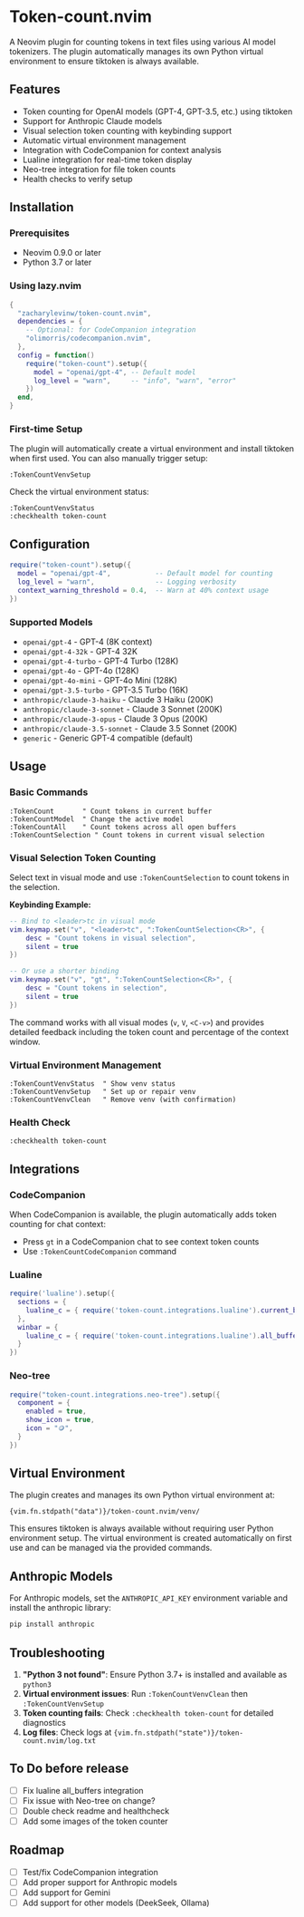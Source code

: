 # Token-count.nvim

A Neovim plugin for counting tokens in text files using various AI model tokenizers. The plugin automatically manages its own Python virtual environment to ensure tiktoken is always available.

## Features

- Token counting for OpenAI models (GPT-4, GPT-3.5, etc.) using tiktoken
- Support for Anthropic Claude models
- Visual selection token counting with keybinding support
- Automatic virtual environment management
- Integration with CodeCompanion for context analysis
- Lualine integration for real-time token display
- Neo-tree integration for file token counts
- Health checks to verify setup

## Installation

### Prerequisites

- Neovim 0.9.0 or later
- Python 3.7 or later

### Using lazy.nvim

```lua
{
  "zacharylevinw/token-count.nvim",
  dependencies = {
    -- Optional: for CodeCompanion integration
    "olimorris/codecompanion.nvim",
  },
  config = function()
    require("token-count").setup({
      model = "openai/gpt-4", -- Default model
      log_level = "warn",     -- "info", "warn", "error"
    })
  end,
}
```

### First-time Setup

The plugin will automatically create a virtual environment and install tiktoken when first used. You can also manually trigger setup:

```vim
:TokenCountVenvSetup
```

Check the virtual environment status:

```vim
:TokenCountVenvStatus
:checkhealth token-count
```

## Configuration

```lua
require("token-count").setup({
  model = "openai/gpt-4",           -- Default model for counting
  log_level = "warn",               -- Logging verbosity
  context_warning_threshold = 0.4,  -- Warn at 40% context usage
})
```

### Supported Models

- `openai/gpt-4` - GPT-4 (8K context)
- `openai/gpt-4-32k` - GPT-4 32K
- `openai/gpt-4-turbo` - GPT-4 Turbo (128K)
- `openai/gpt-4o` - GPT-4o (128K)
- `openai/gpt-4o-mini` - GPT-4o Mini (128K)
- `openai/gpt-3.5-turbo` - GPT-3.5 Turbo (16K)
- `anthropic/claude-3-haiku` - Claude 3 Haiku (200K)
- `anthropic/claude-3-sonnet` - Claude 3 Sonnet (200K)
- `anthropic/claude-3-opus` - Claude 3 Opus (200K)
- `anthropic/claude-3.5-sonnet` - Claude 3.5 Sonnet (200K)
- `generic` - Generic GPT-4 compatible (default)

## Usage

### Basic Commands

```vim
:TokenCount       " Count tokens in current buffer
:TokenCountModel  " Change the active model
:TokenCountAll    " Count tokens across all open buffers
:TokenCountSelection " Count tokens in current visual selection
```

### Visual Selection Token Counting

Select text in visual mode and use `:TokenCountSelection` to count tokens in the selection.

**Keybinding Example:**
```lua
-- Bind to <leader>tc in visual mode
vim.keymap.set("v", "<leader>tc", ":TokenCountSelection<CR>", {
    desc = "Count tokens in visual selection",
    silent = true
})

-- Or use a shorter binding
vim.keymap.set("v", "gt", ":TokenCountSelection<CR>", {
    desc = "Count tokens in selection",
    silent = true
})
```

The command works with all visual modes (`v`, `V`, `<C-v>`) and provides detailed feedback including the token count and percentage of the context window.

### Virtual Environment Management

```vim
:TokenCountVenvStatus  " Show venv status
:TokenCountVenvSetup   " Set up or repair venv
:TokenCountVenvClean   " Remove venv (with confirmation)
```

### Health Check

```vim
:checkhealth token-count
```

## Integrations

### CodeCompanion

When CodeCompanion is available, the plugin automatically adds token counting for chat context:

- Press `gt` in a CodeCompanion chat to see context token counts
- Use `:TokenCountCodeCompanion` command

### Lualine

```lua
require('lualine').setup({
  sections = {
    lualine_c = { require('token-count.integrations.lualine').current_buffer }
  },
  winbar = {
    lualine_c = { require('token-count.integrations.lualine').all_buffers }
  }
})
```

### Neo-tree

```lua
require("token-count.integrations.neo-tree").setup({
  component = {
    enabled = true,
    show_icon = true,
    icon = "🪙",
  }
})
```

## Virtual Environment

The plugin creates and manages its own Python virtual environment at:

```
{vim.fn.stdpath("data")}/token-count.nvim/venv/
```

This ensures tiktoken is always available without requiring user Python environment setup. The virtual environment is created automatically on first use and can be managed via the provided commands.

## Anthropic Models

For Anthropic models, set the `ANTHROPIC_API_KEY` environment variable and install the anthropic library:

```bash
pip install anthropic
```

## Troubleshooting

1. **"Python 3 not found"**: Ensure Python 3.7+ is installed and available as `python3`
2. **Virtual environment issues**: Run `:TokenCountVenvClean` then `:TokenCountVenvSetup`
3. **Token counting fails**: Check `:checkhealth token-count` for detailed diagnostics
4. **Log files**: Check logs at `{vim.fn.stdpath("state")}/token-count.nvim/log.txt`

## To Do before release

- [ ] Fix lualine all_buffers integration
- [ ] Fix issue with Neo-tree on change?
- [ ] Double check readme and healthcheck
- [ ] Add some images of the token counter

## Roadmap

- [ ] Test/fix CodeCompanion integration
- [ ] Add proper support for Anthropic models
- [ ] Add support for Gemini
- [ ] Add support for other models (DeekSeek, Ollama)
